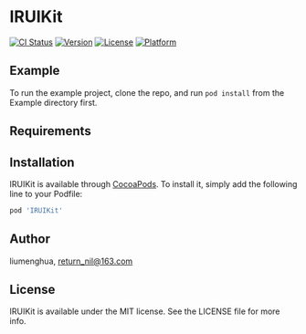 # IRUIKit

[![CI Status](https://img.shields.io/travis/liumenghua/IRUIKit.svg?style=flat)](https://travis-ci.org/liumenghua/IRUIKit)
[![Version](https://img.shields.io/cocoapods/v/IRUIKit.svg?style=flat)](https://cocoapods.org/pods/IRUIKit)
[![License](https://img.shields.io/cocoapods/l/IRUIKit.svg?style=flat)](https://cocoapods.org/pods/IRUIKit)
[![Platform](https://img.shields.io/cocoapods/p/IRUIKit.svg?style=flat)](https://cocoapods.org/pods/IRUIKit)

## Example

To run the example project, clone the repo, and run `pod install` from the Example directory first.

## Requirements

## Installation

IRUIKit is available through [CocoaPods](https://cocoapods.org). To install
it, simply add the following line to your Podfile:

```ruby
pod 'IRUIKit'
```

## Author

liumenghua, return_nil@163.com

## License

IRUIKit is available under the MIT license. See the LICENSE file for more info.
